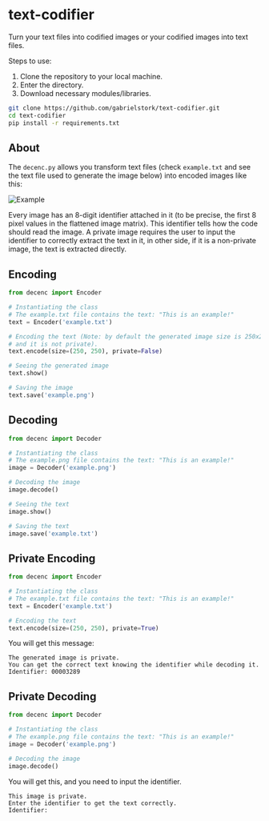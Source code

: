# text-codifier

Turn your text files into codified images or your codified images into text files.

Steps to use:

1. Clone the repository to your local machine.
2. Enter the directory.
3. Download necessary modules/libraries.

```sh
git clone https://github.com/gabrielstork/text-codifier.git
cd text-codifier
pip install -r requirements.txt
```

## About

The `decenc.py` allows you transform text files (check `example.txt` and see the text file used to generate the image below) into encoded images like this:

![Example](https://github.com/gabrielstork/text-codifier/blob/main/images/example.png)

Every image has an 8-digit identifier attached in it (to be precise, the first 8 pixel values in the flattened image matrix). This identifier tells how the code should read the image. A private image requires the user to input the identifier to correctly extract the text in it, in other side, if it is a non-private image, the text is extracted directly.

## Encoding

```python
from decenc import Encoder

# Instantiating the class
# The example.txt file contains the text: "This is an example!"
text = Encoder('example.txt')

# Encoding the text (Note: by default the generated image size is 250x250,
# and it is not private).
text.encode(size=(250, 250), private=False)

# Seeing the generated image
text.show()

# Saving the image
text.save('example.png')
```

## Decoding

```python
from decenc import Decoder

# Instantiating the class
# The example.png file contains the text: "This is an example!"
image = Decoder('example.png')

# Decoding the image
image.decode()

# Seeing the text
image.show()

# Saving the text
image.save('example.txt')
```

## Private Encoding

```python
from decenc import Encoder

# Instantiating the class
# The example.txt file contains the text: "This is an example!"
text = Encoder('example.txt')

# Encoding the text
text.encode(size=(250, 250), private=True)
```

You will get this message:

```text
The generated image is private.
You can get the correct text knowing the identifier while decoding it.
Identifier: 00003289
```

## Private Decoding

```python
from decenc import Decoder

# Instantiating the class
# The example.png file contains the text: "This is an example!"
image = Decoder('example.png')

# Decoding the image
image.decode()
```

You will get this, and you need to input the identifier.

```text
This image is private.
Enter the identifier to get the text correctly.
Identifier: 
```
